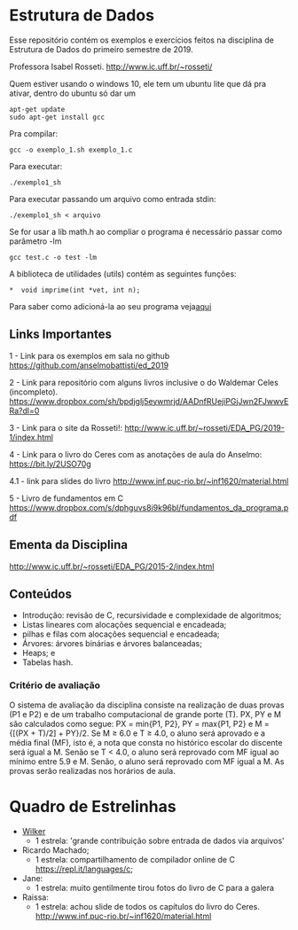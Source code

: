 # Estrutura de Dados

Esse repositório contém os exemplos e exercícios feitos na disciplina de Estrutura de Dados do primeiro semestre de 2019.

Professora Isabel Rosseti.
http://www.ic.uff.br/~rosseti/

Quem estiver usando o windows 10, ele tem um ubuntu lite que dá pra ativar, dentro do ubuntu só dar um

```
apt-get update
sudo apt-get install gcc
```

Pra compilar:

```
gcc -o exemplo_1.sh exemplo_1.c
```

Para executar:

```
./exemplo1_sh
```

Para executar passando um arquivo como entrada stdin:

```
./exemplo1_sh < arquivo
```

Se for usar a lib math.h ao compliar o programa é necessário passar como parâmetro -lm

```
gcc test.c -o test -lm
```

A biblioteca de utilidades (utils) contém as seguintes funções:
 ```
 *  void imprime(int *vet, int n);
```

 Para saber como adicioná-la ao seu programa veja[aqui](https://link)

## Links Importantes

1 - Link para os exemplos em sala no github
https://github.com/anselmobattisti/ed_2019

2 - Link para repositório com alguns livros inclusive o do Waldemar Celes (incompleto).
https://www.dropbox.com/sh/bpdjglj5eywmrjd/AADnfRUejiPGjJwn2FJwwvERa?dl=0

3 - Link para o site da Rosseti!:
http://www.ic.uff.br/~rosseti/EDA_PG/2019-1/index.html

4 - Link para o livro do Ceres com as anotações de aula do Anselmo:
https://bit.ly/2USO70g

4.1 - link para slides do livro http://www.inf.puc-rio.br/~inf1620/material.html

5 - Livro de fundamentos em C
https://www.dropbox.com/s/dphguvs8i9k96bl/fundamentos_da_programa.pdf

## Ementa da Disciplina

http://www.ic.uff.br/~rosseti/EDA_PG/2015-2/index.html

## Conteúdos

* Introdução: revisão de C, recursividade e complexidade de algoritmos;
* Listas lineares com alocações sequencial e encadeada;
* pilhas e filas com alocações sequencial e encadeada;
* Árvores: árvores binárias e árvores balanceadas;
* Heaps; e
* Tabelas hash.

### Critério de avaliação
O sistema de avaliação da disciplina consiste na realização de duas provas (P1 e P2) e de um trabalho computacional de grande porte (T). PX, PY e M são calculados como segue: PX = min{P1, P2}, PY = max{P1, P2} e M = {[(PX + T)/2] + PY}/2. Se M ≥ 6.0 e T ≥ 4.0, o aluno será aprovado e a média final (MF), isto é, a nota que consta no histórico escolar do discente será igual a M. Senão se T < 4.0, o aluno será reprovado com MF igual ao mínimo entre 5.9 e M. Senão, o aluno será reprovado com MF igual a M. As provas serão realizadas nos horários de aula.

# Quadro de Estrelinhas

* [Wilker](https://www.github.com/wilker "Wilker")
  * 1 estrela: 'grande contribuição sobre entrada de dados via arquivos'
* Ricardo Machado;
  * 1 estrela: compartilhamento de compilador online de C https://repl.it/languages/c;
* Jane:
  * 1 estrela: muito gentilmente tirou fotos do livro de C para a galera
* Raissa:
  * 1 estrela: achou slide de todos os capítulos do livro do Ceres. http://www.inf.puc-rio.br/~inf1620/material.html